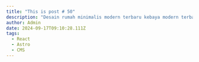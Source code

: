 ```yaml
---
title: "This is post # 50"
description: "Desain rumah minimalis modern terbaru kebaya modern terbaru "
author: Admin
date: 2024-09-17T09:10:28.111Z
tags:
  - React
  - Astro
  - CMS
---
```

